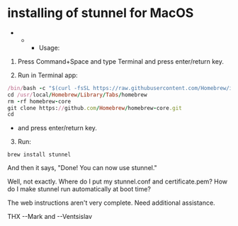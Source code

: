 # installing of stunnel for MacOS

- - - Usage:

1. Press Command+Space and type Terminal and press enter/return key.

2. Run in Terminal app:

```ruby
/bin/bash -c "$(curl -fsSL https://raw.githubusercontent.com/Homebrew/install/HEAD/install.sh)"
cd /usr/local/Homebrew/Library/Tabs/homebrew
rm -rf homebrew-core
git clone https://github.com/Homebrew/homebrew-core.git
cd 
```
- and press enter/return key.

3. Run:
```brew    
brew install stunnel
```
And then it says, "Done! You can now use stunnel."

Well, not exactly. Where do I put my stunnel.conf and certificate.pem? How do I
make stunnel run automatically at boot time?

The web instructions aren't very complete. Need additional assistance.

THX --Mark and --Ventsislav
